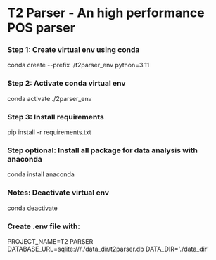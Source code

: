 # T2 Parser - An high performance POS parser

### Step 1: Create virtual env using conda
conda create --prefix ./t2parser_env python=3.11
### Step 2: Activate conda virtual env
conda activate ./2parser_env
### Step 3: Install requirements
pip install -r requirements.txt
### Step optional: Install all package for data analysis with anaconda
conda install anaconda
### Notes: Deactivate virtual env
conda deactivate
### Create .env file with:
PROJECT_NAME=T2 PARSER
DATABASE_URL=sqlite:///./data_dir/t2parser.db
DATA_DIR='./data_dir'
